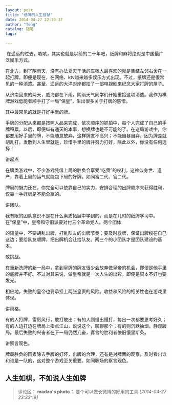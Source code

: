 ```yaml
---
layout: post
title: "纸牌的人生智慧"
date: 2014-04-27 22:30:37
author: "Teng"
catalog: 随笔
tags: 

---
```

 在遥远的过去，咳咳，其实也就是以前的二十年吧，纸牌和麻将绝对是中国最广泛娱乐方式。

在北方，到了阴雨天，没有办法夏天干活的庄稼人最喜欢的就是集结左邻右舍在一起打牌。即便是现在，在网络、ktv越来越多娱乐方式出现。不过，纸牌还是很常见的一种消遣。甚至，遥远的大洋对岸都拍了一部电视剧来纪念大家打牌的屋子。

从济南回来的两天，威海都在下雨。阴雨天气同学们开始重拾这项消遣。我作为棋牌游戏低能者顺手打了一局“保皇”，生出很多关于打牌的感悟。

其中最常见的就是打好手里的牌。

手牌的分配从来都是按照人品来完成，依次顺序的抓拍中，每个人完成了自己的手牌积累。以后，即便纵有通天的本事，想换牌也是不可能的了。在这局游戏中，你都要用好手里的牌，不能随意放弃，这样牌友不高兴；不能自暴自弃，因为牌差就胡乱打。发散到人生里就是，珍惜手里的牌并努力打好，除此以外，你没有任何选择！

讲起点

在牌类游戏中，不少游戏凭借上局的胜负会享受“吃贡”的权利。这神似身世、遗产，靠着上局的运气就能包下局的好牌。如同富二代、官二代。

牌局的魅力还在，你完全可以依靠自己的实力，安排合理的出牌顺序来获得胜利，仅靠一手好牌是不能全赢的。

讲团队。  

我有限的团队意识不是在什么素质拓展中学到的，而是在儿时的纸牌学习中。在“保皇”中，皇帝和守旧派要对付三个革命党人。两个团体

的较量中，不要胡乱出牌，打乱队友的出牌节奏；要及时救牌，保证出牌权在自己这边；要给队友顺牌，把出牌机会让给队友。两三个的小团队才是团队建设的基本。

敢挑战。

在重新洗牌的新一局中，拿到皇牌的牌友很少会放弃做皇帝的机会，即便是他手里的底牌并不好。不过对其来说，做皇帝就是一次人生的出彩，即便是资本不好也要发光。

相应地，失败的皇帝也要承担上两张皇贡的风险。收益和风险的相关性也在游戏里体现。

讲风格。

有的人打牌，雷厉风行，敢打敢出；有的人则慢出慢打，每出一次都要思考好久；有的人边打边在牌局上指点江山，说说这个，聊聊那个；有的则沉默抽烟，静观牌局。最后失败的兴奋者在下一局仍然亢奋，寡言的胜利者依旧慢里斯条。

讲察言观色。

牌局胜负的因素除去手牌的好坏，出牌的合理，还有是对牌面的观察。及时看出谁和谁是一队的，这对整个游戏至关重要。如同职场的察言观色。

人生如棋，不如说人生如牌
---
>评论区：
>**madao's photo：** 要个可以做长微博的好用的工具  *[2014-04-27 23:33:19]*
>
